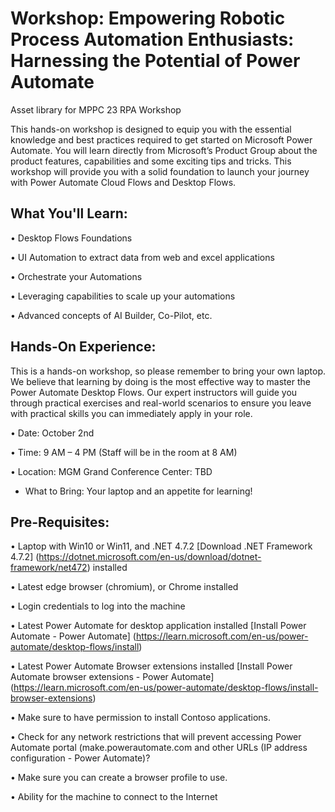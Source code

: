 # Workshop: Empowering Robotic Process Automation Enthusiasts: Harnessing the Potential of Power Automate
Asset library for MPPC 23 RPA Workshop


This hands-on workshop is designed to equip you with the essential knowledge and best practices required to get started on Microsoft Power Automate. You will learn directly from Microsoft’s Product Group about the product features, capabilities and some exciting tips and tricks. This workshop will provide you with a solid foundation to launch your journey with Power Automate Cloud Flows and Desktop Flows.

## What You'll Learn:

•	Desktop Flows Foundations

•	UI Automation to extract data from web and excel applications

•	Orchestrate your Automations

•	Leveraging capabilities to scale up your automations

•	Advanced concepts of AI Builder, Co-Pilot, etc.


## Hands-On Experience:
This is a hands-on workshop, so please remember to bring your own laptop. We believe that learning by doing is the most effective way to master the Power Automate Desktop Flows. Our expert instructors will guide you through practical exercises and real-world scenarios to ensure you leave with practical skills you can immediately apply in your role.

•	Date: October 2nd 

•	Time: 9 AM – 4 PM (Staff will be in the room at 8 AM)

•	Location: MGM Grand Conference Center: TBD 

- What to Bring: Your laptop and an appetite for learning!


## Pre-Requisites:

•	Laptop with Win10 or Win11, and .NET 4.7.2 [Download .NET Framework 4.7.2] (https://dotnet.microsoft.com/en-us/download/dotnet-framework/net472) installed
 
•	Latest edge browser (chromium), or Chrome installed

•	Login credentials to log into the machine

•	Latest Power Automate for desktop application installed [Install Power Automate - Power Automate] (https://learn.microsoft.com/en-us/power-automate/desktop-flows/install)

•	Latest Power Automate Browser extensions installed [Install Power Automate browser extensions - Power Automate] (https://learn.microsoft.com/en-us/power-automate/desktop-flows/install-browser-extensions)

•	Make sure to have permission to install Contoso applications.

•	Check for any network restrictions that will prevent accessing Power Automate portal (make.powerautomate.com and other URLs (IP address configuration - Power Automate)?

•	Make sure you can create a browser profile to use.

•	Ability for the machine to connect to the Internet
